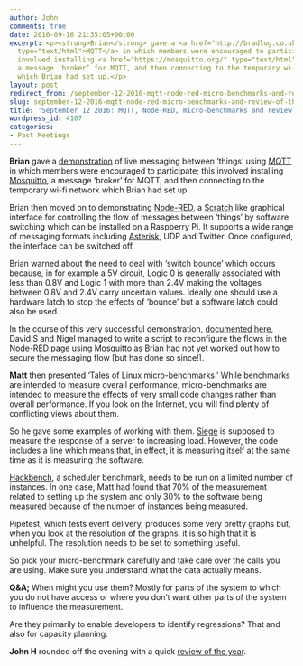 ```yaml
---
author: John
comments: true
date: 2016-09-16 21:35:05+00:00
excerpt: <p><strong>Brian</strong> gave a <a href="http://bradlug.co.uk/blog/2016/09/16/files/iot.odp">demonstration</a> of live messaging between ‘things’ using <a href="http://mqtt.org/"
  type="text/html">MQTT</a> in which members were encouraged to participate; this
  involved installing <a href="https://mosquitto.org/" type="text/html">Mosquitto</a>,
  a message ‘broker’ for MQTT, and then connecting to the temporary wi-fi network
  which Brian had set up.</p>
layout: post
redirect_from: /september-12-2016-mqtt-node-red-micro-benchmarks-and-review-of-the-year
slug: september-12-2016-mqtt-node-red-micro-benchmarks-and-review-of-the-year
title: 'September 12 2016: MQTT, Node-RED, micro-benchmarks and review of the year'
wordpress_id: 4107
categories:
- Past Meetings
---
```


**Brian** gave a [demonstration](http://bradlug.co.uk/blog/2016/09/16/iot.odp) of live messaging between ‘things’ using [MQTT](http://mqtt.org/) in which members were encouraged to participate; this involved installing [Mosquitto](https://mosquitto.org/), a message ‘broker’ for MQTT, and then connecting to the temporary wi-fi network which Brian had set up.




Brian then moved on to demonstrating [Node-RED](http://nodered.org/), a [Scratch](https://scratch.mit.edu/) like graphical interface for controlling the flow of messages between ‘things’ by software switching which can be installed on a Raspberry Pi. It supports a wide range of messaging formats including [Asterisk](http://www.asterisk.org/), UDP and Twitter. Once configured, the interface can be switched off.




Brian warned about the need to deal with ‘switch bounce’ which occurs because, in for example a 5V circuit, Logic 0 is generally associated with less than 0.8V and Logic 1 with more than 2.4V making the voltages between 0.8V and 2.4V carry uncertain values. Ideally one should use a hardware latch to stop the effects of ‘bounce’ but a software latch could also be used.




In the course of this very successful demonstration, [documented here](http://www.bradlug.co.uk/september-12-2016-mqtt-node-red-micro-benchmarks-and-review-of-the-year/iot_plan/), David S and Nigel managed to write a script to reconfigure the flows in the Node-RED page using Mosquitto as Brian had not yet worked out how to secure the messaging flow [but has done so since!].




**Matt** then presented ‘Tales of Linux micro-benchmarks.’ While benchmarks are intended to measure overall performance, micro-benchmarks are intended to measure the effects of very small code changes rather than overall performance. If you look on the Internet, you will find plenty of conflicting views about them.




So he gave some examples of working with them. [Siege](https://www.joedog.org/siege-home/) is supposed to measure the response of a server to increasing load. However, the code includes a line which means that, in effect, it is measuring itself at the same time as it is measuring the software.




[Hackbench](https://github.com/gormanm/mmtests), a scheduler benchmark, needs to be run on a limited number of instances. In one case, Matt had found that 70% of the measurement related to setting up the system and only 30% to the software being measured because of the number of instances being measured.




Pipetest, which tests event delivery, produces some very pretty graphs but, when you look at the resolution of the graphs, it is so high that it is unhelpful. The resolution needs to be set to something useful.




So pick your micro-benchmark carefully and take care over the calls you are using. Make sure you understand what the data actually means.




**Q&A;** When might you use them? Mostly for parts of the system to which you do not have access or where you don’t want other parts of the system to influence the measurement.




Are they primarily to enable developers to identify regressions? That and also for capacity planning.




**John H** rounded off the evening with a quick [review of the year](http://www.bradlug.co.uk/september-12-2016-mqtt-node-red-micro-benchmarks-and-review-of-the-year/eighth_year/).
